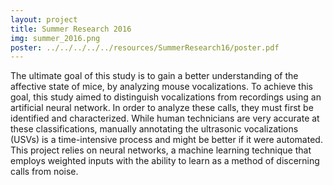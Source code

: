 ```yaml
---
layout: project
title: Summer Research 2016
img: summer_2016.png
poster: ../../../../../resources/SummerResearch16/poster.pdf
---
```


The ultimate goal of this study is to gain a better understanding of the affective state of mice, by analyzing mouse vocalizations. To achieve this goal, this study aimed to distinguish vocalizations from recordings using an artificial neural network. In order to analyze these calls, they must first be identified and characterized. While human technicians are very accurate at these classifications, manually annotating the ultrasonic vocalizations (USVs) is a time-intensive process and might be better if it were automated.
This project relies on neural networks, a machine learning technique that employs weighted inputs with the ability to learn as a method of discerning calls from noise.
